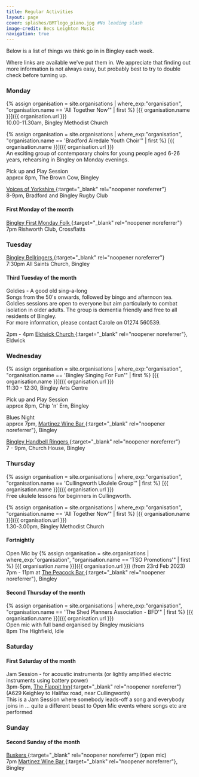 ```yaml
---
title: Regular Activities
layout: page 
cover: splashes/BMTlogo_piano.jpg #No leading slash
image-credit: Becs Leighton Music
navigation: true
---
```

Below is a list of things we think go in in Bingley each week.

Where links are available we've put them in. We appreciate that finding out more information is not always easy, but probably best to try to double check before turning up.

### Monday 
{% assign organisation = site.organisations 
    | where_exp:"organisation", "organisation.name == 'All Together Now'"
    | first %}
[{{ organisation.name }}]({{ organisation.url }})<br>
10.00-11.30am, Bingley Methodist Church

{% assign organisation = site.organisations 
    | where_exp:"organisation", "organisation.name == 'Bradford Airedale Youth Choir'"
    | first %}
[{{ organisation.name }}]({{ organisation.url }})<br>
An exciting group of contemporary choirs for young people aged 6-26 years, rehearsing in Bingley on Monday evenings. 

Pick up and Play Session<br>
approx 8pm, The Brown Cow, Bingley

[Voices of Yorkshire  <i class="fa fa-external-link" aria-hidden="true"></i>](https://www.voicesofyorkshire.com/){:target="_blank" rel="noopener noreferrer"}<br>
8-9pm, Bradford and Bingley Rugby Club

#### First Monday of the month
[Bingley First Monday Folk <i class="fa fa-external-link" aria-hidden="true"></i>](https://www.facebook.com/groups/1823602681007824){:target="_blank" rel="noopener noreferrer"}<br>
7pm Rishworth Club, Crossflatts

### Tuesday
[Bingley Bellringers <i class="fa fa-external-link" aria-hidden="true"></i>](https://bingleybells.chessck.co.uk/RingingPracticeTimes){:target="_blank" rel="noopener noreferrer"}<br>
7:30pm All Saints Church, Bingley

#### Third Tuesday of the month
Goldies - A good old sing-a-long<br>
Songs from the 50's onwards, followed by bingo and afternoon tea. <br>
Goldies sessions are open to everyone but aim particularly to combat isolation in older adults.  The group is dementia friendly and free to all residents of Bingley.  <br>
For more information, please contact Carole on 01274 560539.

2pm - 4pm [Eldwick Church <i class="fa fa-external-link" aria-hidden="true"></i>](https://www.eldwickchurch.org.uk){:target="_blank" rel="noopener noreferrer"}, Eldwick

### Wednesday

{% assign organisation = site.organisations 
    | where_exp:"organisation", "organisation.name == 'Bingley Singing For Fun'"
    | first %}
[{{ organisation.name }}]({{ organisation.url }})<br>
11:30 - 12:30, Bingley Arts Centre

Pick up and Play Session<br>
approx 8pm, Chip 'n' Ern, Bingley

Blues Night<br>
approx 7pm, [Martinez Wine Bar <i class="fa fa-external-link" aria-hidden="true"></i>](https://martinez.co.uk/news-events/whats-martinez/){:target="_blank" rel="noopener noreferrer"}, Bingley

[Bingley Handbell Ringers <i class="fa fa-external-link" aria-hidden="true"></i>](https://www.bingleyhandbells.org.uk/diary){:target="_blank" rel="noopener noreferrer"}<br>
7 - 9pm, Church House, Bingley

### Thursday 
{% assign organisation = site.organisations 
    | where_exp:"organisation", "organisation.name == 'Cullingworth Ukulele Group'"
    | first %}
[{{ organisation.name }}]({{ organisation.url }})<br>
Free ukulele lessons for beginners in Cullingworth.

{% assign organisation = site.organisations 
    | where_exp:"organisation", "organisation.name == 'All Together Now'"
    | first %}
[{{ organisation.name }}]({{ organisation.url }})<br>
1.30-3.00pm, Bingley Methodist Church

#### Fortnightly 
Open Mic by {% assign organisation = site.organisations 
    | where_exp:"organisation", "organisation.name == 'TSO Promotions'"
    | first %}
[{{ organisation.name }}]({{ organisation.url }}) (from 23rd Feb 2023)<br>
7pm - 11pm at [The Peacock Bar  <i class="fa fa-external-link" aria-hidden="true"></i>](https://www.facebook.com/peacockbarbingley/){:target="_blank" rel="noopener noreferrer"},  Bingley

#### Second Thursday of the month
{% assign organisation = site.organisations 
    | where_exp:"organisation", "organisation.name == 'The Shed Planners Association - BFD'"
    | first %}
[{{ organisation.name }}]({{ organisation.url }})<br>
Open mic with full band organised by Bingley musicians<br>
8pm The Highfield, Idle 

### Saturday

#### First Saturday of the month

Jam Session - for acoustic instruments (or lightly amplified electric instruments using battery power)<br>
3pm-5pm, [The Flappit Inn](https://theflappit.com/){:target="_blank" rel="noopener noreferrer"} (A629 Keighley to Halifax road, near Cullingworth)<br>
This is a Jam Session where somebody leads-off a song and everybody joins in ... quite a different beast to Open Mic events where songs etc are performed 

### Sunday

#### Second Sunday of the month

[Buskers <i class="fa fa-external-link" aria-hidden="true"></i>](https://www.facebook.com/groups/824997727607702){:target="_blank" rel="noopener noreferrer"} (open mic)<br>
7pm [Martinez Wine Bar <i class="fa fa-external-link" aria-hidden="true"></i>](https://martinez.co.uk/news-events/whats-martinez/){:target="_blank" rel="noopener noreferrer"}, Bingley